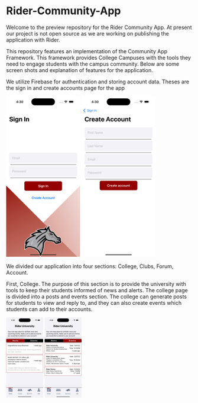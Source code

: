 # Rider-Community-App

Welcome to the preview repository for the Rider Community App. At present our project is not open source as we are working on publishing the application with Rider. 

This repository features an implementation of the Community App Framework. This framework provides College Campuses with the tools they need to engage students with the campus community. Below are some screen shots and explanation of features for the application.

We utilize Firebase for authentication and storing account data. Theses are the sign in and create accounts page for the app

<img src = "https://github.com/eric-eaton/Rider-Community-App/blob/main/Community%20App%20Images/Simulator%20Screen%20Shot%20-%20iPhone%2014%20Pro%20-%202022-12-12%20at%2016.30.25.png" width = "200"> <img src = "https://github.com/eric-eaton/Rider-Community-App/blob/main/Community%20App%20Images/Simulator%20Screen%20Shot%20-%20iPhone%2014%20Pro%20-%202022-12-12%20at%2016.30.30.png" width = "200">

We divided our application into four sections: College, Clubs, Forum, Account. 

First, College. The purpose of this section is to provide the university with tools to keep their students informed of news and alerts. The college page is divided into a posts and events section. The college can generate posts for students to view and reply to, and they can also create events which students can add to their accounts.

<img src = "https://github.com/eric-eaton/Rider-Community-App/blob/main/Community%20App%20Images/Simulator%20Screen%20Shot%20-%20iPhone%2014%20Pro%20-%202022-12-12%20at%2016.30.00.png" width = "100">

<img src = "https://github.com/eric-eaton/Rider-Community-App/blob/main/Community%20App%20Images/Simulator%20Screen%20Shot%20-%20iPhone%2014%20Pro%20-%202022-12-12%20at%2016.30.05.png" width = "100">
